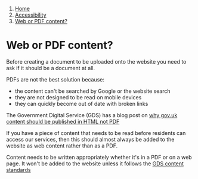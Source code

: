 1.  [Home](/)
2.  [Accessibility](/accessibility/overview)
3.  [Web or PDF content?](#)

# Web or PDF content?

Before creating a document to be uploaded onto the website you need to ask if it should be a document at all.

PDFs are not the best solution because:

*   the content can't be searched by Google or the website search
*   they are not designed to be read on mobile devices
*   they can quickly become out of date with broken links

The Government Digital Service (GDS) has a blog post on [why gov.uk content should be published in HTML not PDF](https:/gds.blog.gov.uk/2018/07/16/why-gov-uk-content-should-be-published-in-html-and-not-pdf/)

If you have a piece of content that needs to be read before residents can access our services, then this should almost always be added to the website as web content rather than as a PDF.

Content needs to be written appropriately whether it's in a PDF or on a web page. It won't be added to the website unless it follows the [GDS content standards](https:/www.gov.uk/guidance/content-design/writing-for-gov-uk)


